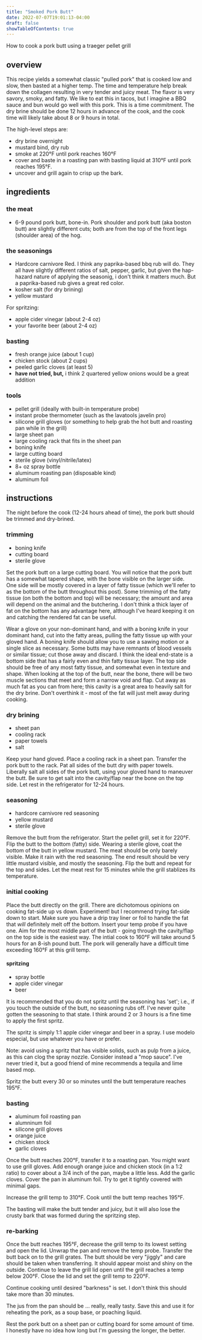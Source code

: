 ```yaml
---
title: "Smoked Pork Butt"
date: 2022-07-07T19:01:13-04:00
draft: false
showTableOfContents: true
---
```


How to cook a pork butt using a traeger pellet grill

## overview

This recipe yields a somewhat classic "pulled pork" that is cooked low and slow, then basted at a higher temp.
The time and temperature help break down the collagen resulting in very tender and juicy meat.
The flavor is very savory, smoky, and fatty. 
We like to eat this in tacos, but I imagine a BBQ sauce and bun would go well with this pork. 
This is a time commitment.
The dry brine should be done 12 hours in advance of the cook, and the cook time will likely take about 8 or 9 hours in total.

The high-level steps are: 

- dry brine overnight
- mustard bind, dry rub
- smoke at 220°F until pork reaches 160°F
- cover and baste in a roasting pan with basting liquid at 310°F until pork reaches 195°F.
- uncover and grill again to crisp up the bark. 

## ingredients

### the meat

- 6-9 pound pork butt, bone-in. Pork shoulder and pork butt (aka boston butt) are slightly different cuts; both are from the top of the front legs (shoulder area) of the hog.

### the seasonings

- Hardcore carnivore Red. I think any paprika-based bbq rub will do. They all have slightly different ratios of salt, pepper, garlic, but given the hap-hazard nature of applying the seasonig, i don't think it matters much. But a paprika-based rub gives a great red color.
- kosher salt (for dry brining)
- yellow mustard

For spritzing: 

- apple cider vinegar (about 2-4 oz)
- your favorite beer (about 2-4 oz)

### basting 

- fresh orange juice (about 1 cup)
- chicken stock (about 2 cups)
- peeled garlic cloves (at least 5)
- **have not tried, but,** i think 2 quartered yellow onions would be a great addition

### tools

- pellet grill (ideally with built-in temperature probe)
- instant probe thermometer (such as the lavatools javelin pro)
- silicone grill gloves (or something to help grab the hot butt and roasting pan while in the grill)
- large sheet pan
- large cooling rack that fits in the sheet pan
- boning knife
- large cutting board
- sterile glove (vinyl/nitrile/latex)
- 8+ oz spray bottle
- aluminum roasting pan (disposable kind)
- aluminum foil

## instructions

The night before the cook (12-24 hours ahead of time), the pork butt should be trimmed and dry-brined.

### trimming

- boning knife
- cutting board
- sterile glove

Set the pork butt on a large cutting board.
You will notice that the pork butt has a somewhat tapered shape, with the bone visible on the larger side.
One side will be mostly covered in a layer of fatty tissue (which we'll refer to as the bottom of the butt throughout this post).
Some trimming of the fatty tissue (on both the bottom and top) will be necessary; the amount and area will depend on the animal and the butchering.
I don't think a thick layer of fat on the bottom has any advantage here, although I've heard keeping it on and catching the rendered fat can be useful. 

Wear a glove on your non-dominant hand, and with a boning knife in your dominant hand, cut into the fatty areas, pulling the fatty tissue up with your gloved hand. 
A boning knife should allow you to use a sawing motion or a single slice as necessary.
Some butts may have remnants of blood vessels or similar tissue; cut those away and discard. 
I think the ideal end-state is a bottom side that has a fairly even and thin fatty tissue layer.
The top side should be free of any most fatty tissue, and somewhat even in texture and shape.
When looking at the top of the butt, near the bone, there will be two muscle sections that meet and form a narrow void and flap.
Cut away as much fat as you can from here; this cavity is a great area to heavily salt for the dry brine. 
Don't overthink it - most of the fat will just melt away during cooking. 

### dry brining

- sheet pan
- cooling rack
- paper towels
- salt

Keep your hand gloved. 
Place a cooling rack in a sheet pan.
Transfer the pork butt to the rack.
Pat all sides of the butt dry with paper towels.
Liberally salt all sides of the pork butt, using your gloved hand to maneuver the butt. 
Be sure to get salt into the cavity/flap near the bone on the top side.
Let rest in the refrigerator for 12-24 hours. 

### seasoning

- hardcore carnivore red seasoning
- yellow mustard
- sterile glove

Remove the butt from the refrigerator.
Start the pellet grill, set it for 220°F.
Flip the butt to the bottom (fatty) side.
Wearing a sterile glove, coat the bottom of the butt in yellow mustard.
The meat should be only barely visible. 
Make it rain with the red seasoning.
The end result should be very little mustard visible, and mostly the seasoning. 
Flip the butt and repeat for the top and sides. 
Let the meat rest for 15 minutes while the grill stablizes its temperature.

### initial cooking

Place the butt directly on the grill.
There are dichotomous opinions on cooking fat-side up vs down.
Experiment! but I recommend trying fat-side down to start.
Make sure you have a drip tray liner or foil to handle the fat that *will* definitely melt off the bottom.
Insert your temp probe if you have one. Aim for the most middle part of the butt - going through the cavity/flap on the top side is the easiest way.
The intial cook to 160°F will take around 5 hours for an 8-ish pound butt.
The pork will generally have a difficult time exceeding 160°F at this grill temp.

#### spritzing

- spray bottle
- apple cider vinegar
- beer

It is recommended that you do not spritz until the seasoning has 'set'; i.e., if you touch the outside of the butt, no seasoning rubs off. 
I've never quite gotten the seasoning to that state.
I think around 2 or 3 hours is a fine time to apply the first spritz.

The spritz is simply 1:1 apple cider vinegar and beer in a spray. I use modelo especial, but use whatever you have or prefer.

Note: avoid using a spritz that has visible solids, such as pulp from a juice, as this can clog the spray nozzle.
Consider instead a "mop sauce". I've never tried it, but a good friend of mine recommends a tequila and lime based mop. 

Spritz the butt every 30 or so minutes until the butt temperature reaches 195°F.

### basting

- aluminum foil roasting pan
- alumninum foil
- silicone grill gloves
- orange juice
- chicken stock
- garlic cloves

Once the butt reaches 200°F, transfer it to a roasting pan.
You might want to use grill gloves.
Add enough orange juice and chicken stock (in a 1:2 ratio) to cover about a 3/4 inch of the pan, maybe a little less.
Add the garlic cloves.
Cover the pan in aluminum foil.
Try to get it tightly covered with minimal gaps.

Increase the grill temp to 310°F. 
Cook until the butt temp reaches 195°F.

The basting will make the butt tender and juicy, but it will also lose the crusty bark that was formed during the spritzing step.

### re-barking

Once the butt reaches 195°F, decrease the grill temp to its lowest setting and open the lid. 
Unwrap the pan and remove the temp probe.
Transfer the butt back on to the grill grates. 
The butt should be very "jiggly" and care should be taken when transferring. 
It should appear moist and shiny on the outside.
Continue to leave the grill lid open until the grill reaches a temp below 200°F. 
Close the lid and set the grill temp to 220°F.

Continue cooking until desired "barkness" is set. I don't think this should take more than 30 minutes. 

The jus from the pan should be ...  really, really tasty. Save this and use it for reheating the pork, as a soup base, or poaching liquid.

Rest the pork butt on a sheet pan or cutting board for some amount of time.
I honestly have no idea how long but I'm guessing the longer, the better. 


